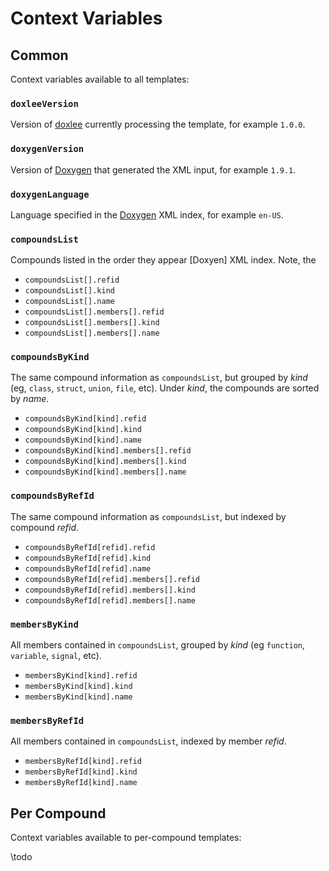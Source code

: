 # Context Variables

## Common

Context variables available to all templates:

### `doxleeVersion`

Version of [doxlee] currently processing the template, for example `1.0.0`.

### `doxygenVersion`

Version of [Doxygen] that generated the XML input, for example `1.9.1`.

### `doxygenLanguage`

Language specified in the [Doxygen] XML index, for example `en-US`.

### `compoundsList`

Compounds listed in the order they appear [Doxyen] XML index. Note, the 

* `compoundsList[].refid`
* `compoundsList[].kind`
* `compoundsList[].name`
* `compoundsList[].members[].refid`
* `compoundsList[].members[].kind`
* `compoundsList[].members[].name`

### `compoundsByKind`

The same compound information as `compoundsList`, but grouped by *kind* (eg, `class`, `struct`, `union`,
`file`, etc). Under *kind*, the compounds are sorted by *name*.

* `compoundsByKind[kind].refid`
* `compoundsByKind[kind].kind`
* `compoundsByKind[kind].name`
* `compoundsByKind[kind].members[].refid`
* `compoundsByKind[kind].members[].kind`
* `compoundsByKind[kind].members[].name`

### `compoundsByRefId`

The same compound information as `compoundsList`, but indexed by compound *refid*.

* `compoundsByRefId[refid].refid`
* `compoundsByRefId[refid].kind`
* `compoundsByRefId[refid].name`
* `compoundsByRefId[refid].members[].refid`
* `compoundsByRefId[refid].members[].kind`
* `compoundsByRefId[refid].members[].name`

### `membersByKind`

All members contained in `compoundsList`, grouped by *kind* (eg `function`, `variable`, `signal`, etc).

* `membersByKind[kind].refid`
* `membersByKind[kind].kind`
* `membersByKind[kind].name`

### `membersByRefId`

All members contained in `compoundsList`, indexed by member *refid*.

* `membersByRefId[kind].refid`
* `membersByRefId[kind].kind`
* `membersByRefId[kind].name`

## Per Compound

Context variables available to per-compound templates:

\todo

[Doxygen]: https://github.com/doxygen/doxygen
[doxlee]: https://github.com/pcolby/doxlee
